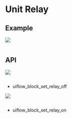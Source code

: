 # Unit Relay

## Example

<img class="blockly_svg" src="example.svg">

```python

```

## API

<img class="blockly_svg" src="https://m5stack.oss-cn-shenzhen.aliyuncs.com/resource/docs/static/assets/img/uiflow/blockly/unit/relay/uiflow_block_set_relay_off.svg">

```python

```

- uiflow_block_set_relay_off

<img class="blockly_svg" src="https://m5stack.oss-cn-shenzhen.aliyuncs.com/resource/docs/static/assets/img/uiflow/blockly/unit/relay/uiflow_block_set_relay_on.svg">

```python

```

- uiflow_block_set_relay_on

